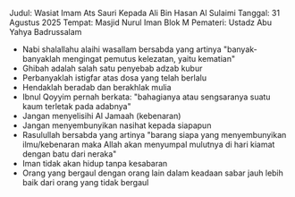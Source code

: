 Judul: Wasiat Imam Ats Sauri Kepada Ali Bin Hasan Al Sulaimi
Tanggal: 31 Agustus 2025
Tempat: Masjid Nurul Iman Blok M
Pemateri: Ustadz Abu Yahya Badrussalam

- Nabi shalallahu alaihi wasallam bersabda yang artinya "banyak-banyaklah mengingat pemutus kelezatan, yaitu kematian"
- Ghibah adalah salah satu penyebab adzab kubur
- Perbanyaklah istigfar atas dosa yang telah berlalu
- Hendaklah beradab dan berakhlak mulia
- Ibnul Qoyyim pernah berkata: "bahagianya atau sengsaranya suatu kaum terletak pada adabnya"
- Jangan menyelisihi Al Jamaah (kebenaran)
- Jangan menyembunyikan nasihat kepada siapapun
- Rasulullah bersabda yang artinya "barang siapa yang menyembunyikan ilmu/kebenaran maka Allah akan menyumpal mulutnya di hari kiamat dengan batu dari neraka"
- Iman tidak akan hidup tanpa kesabaran
- Orang yang bergaul dengan orang lain dalam keadaan sabar jauh lebih baik dari orang yang tidak bergaul

